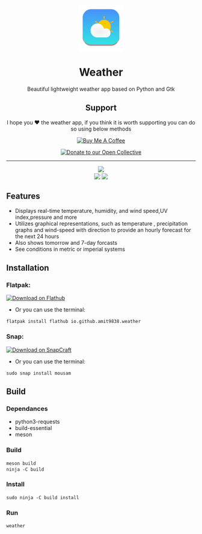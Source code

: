 <div align="center">
<img src="data/icons/hicolor/scalable/apps/io.github.amit9838.weather.svg?raw=true" width="120">
<h1>Weather</h1>

<p>Beautiful lightweight weather app based on Python and Gtk</p>

<div align="center">
 <h2>Support</h2>
I hope you ❤️ the weather app, if you think it is worth supporting you can do so using below methods

<a href="https://www.buymeacoffee.com/ami9838" target="_blank"><img src="https://cdn.buymeacoffee.com/buttons/v2/default-yellow.png" alt="Buy Me A Coffee" style="height: 60px !important;width: 217px !important;" >
</a>
</div>
<div align="center">
<a href="https://opencollective.com/weather"><img src="https://opencollective.com/spotube/donate/button.png?color=blue" alt="Donate to our Open Collective" height="45"></a>
</div>

---

<img src="https://img.shields.io/github/v/release/amit9838/weather?style=flat&label=Latest+Release&color=%234a92ff">
</div>
<div align="center">
<img src="https://raw.githubusercontent.com/amit9838/weather/master/screenshots/ss2-thunderstorm.png?raw=true#gh-dark-mode-only">
<img src="https://raw.githubusercontent.com/amit9838/weather/master/screenshots/ss4-light_mode.png?raw=true#gh-light-mode-only">
</div>

## Features
* Displays real-time temperature, humidity, and wind speed,UV index,pressure and more
* Utilizes graphical representations, such as temperature , precipitation graphs and wind-speed with direction to provide an hourly forecast for the next 24 hours
* Also shows tomorrow and 7-day forcasts
* See conditions in metric or imperial systems

## Installation

### **Flatpak:**

<a href='https://flathub.org/apps/io.github.amit9838.weather'><img width='240' alt='Download on Flathub' src='https://dl.flathub.org/assets/badges/flathub-badge-en.png'/></a>

* Or you can use the terminal:
```
flatpak install flathub io.github.amit9838.weather
```

### **Snap:**

<a href='https://snapcraft.io/mousam'><img width='240' alt='Download on SnapCraft' src='https://github.com/snapcore/snap-store-badges/blob/master/EN/%5BEN%5D-snap-store-black-uneditable.png?raw=true'/></a>

* Or you can use the terminal:

```
sudo snap install mousam
```

## Build
### Dependances
* python3-requests
* build-essential
* meson
  
### Build
```
meson build
ninja -C build
```

### Install
```
sudo ninja -C build install
```
### Run
```
weather
```

